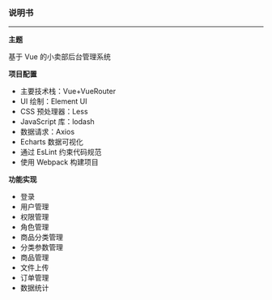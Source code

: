 ### 说明书

---

**主题**

基于 Vue 的小卖部后台管理系统

**项目配置**

- 主要技术栈：Vue+VueRouter
- UI 绘制：Element UI
- CSS 预处理器：Less
- JavaScript 库：lodash
- 数据请求：Axios
- Echarts 数据可视化
- 通过 EsLint 约束代码规范
- 使用 Webpack 构建项目

**功能实现**

- 登录
- 用户管理
- 权限管理
- 角色管理
- 商品分类管理
- 分类参数管理
- 商品管理
- 文件上传
- 订单管理
- 数据统计